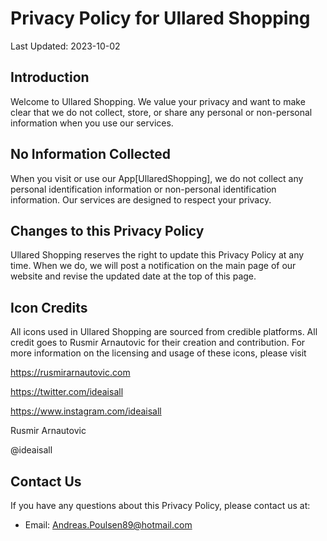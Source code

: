 # Privacy Policy for Ullared Shopping

Last Updated: 2023-10-02

## Introduction

Welcome to Ullared Shopping. We value your privacy and want to make clear that we do not collect, store, or share any personal or non-personal information when you use our services.

## No Information Collected

When you visit or use our App[UllaredShopping], we do not collect any personal identification information or non-personal identification information. Our services are designed to respect your privacy.

## Changes to this Privacy Policy

Ullared Shopping reserves the right to update this Privacy Policy at any time. When we do, we will post a notification on the main page of our website and revise the updated date at the top of this page.

## Icon Credits

All icons used in Ullared Shopping are sourced from credible platforms. All credit goes to Rusmir Arnautovic for their creation and contribution. For more information on the licensing and usage of these icons, please visit 

https://rusmirarnautovic.com

https://twitter.com/ideaisall

https://www.instagram.com/ideaisall

Rusmir Arnautovic


@ideaisall


## Contact Us

If you have any questions about this Privacy Policy, please contact us at:

- Email: Andreas.Poulsen89@hotmail.com
